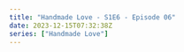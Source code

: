 ```yaml
---
title: "Handmade Love - S1E6 - Episode 06"
date: 2023-12-15T07:32:38Z
series: ["Handmade Love"]
---
```



<mux-player stream-type="on-demand"
  src="https://kp3d-my.sharepoint.com/personal/ryoo_kp3d_onmicrosoft_com/_layouts/15/download.aspx?share=EevqM4QJ9wFAiiXNyBJucC8BEALOt7veYciH-weD-ARZwg" prefer-playback="mse" controls>
  </mux-player>
  
  
  <script src="https://cdn.jsdelivr.net/npm/@mux/mux-player"></script>
  
 <script type="application/ld+json">
 {
  "@context": "https://schema.org/",
  "@type": "VideoObject",
  "name": "Handmade Love - S1E6 - Episode 06",
  "contentUrl": "https://stream.mux.com/602Kdu3KR602AMRMRVBZpOW00sUOwUGP2HCNv6885f6AW00.m3u8",
  "thumbnailUrl": "https://www.themoviedb.org/t/p/original/aGuBIB79vDDQKcsQUIF5fa5P07b.jpg?width=314&fit_mode=preserve&time=25",
  "uploadDate": "2023-12-15T07:32:38Z",
}

</script>
